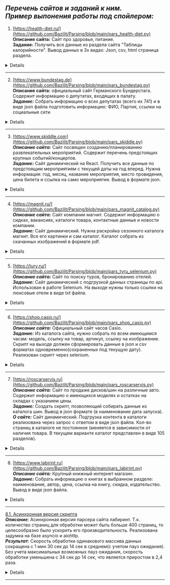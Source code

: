 *Перечень сайтов и заданий к ним.  
Пример выпонения работы под спойлером:*  
--
1. [https://health-diet.ru/](https://github.com/Bazilit/Parsing/blob/main/pars_health-diet.py)  
**Описание сайта:** Сайт про здоровье, питание.  
**Задание:** Получить все данные из раздела сайта "Таблицы калорийности". Вывод данных в 3х видах: Json, csv, html страница раздела.  
<details>
<p align="center">
<a href="https://ibb.co/VxggbFD"><img src="https://i.ibb.co/m099dnt/2022-11-14-01-14-01.png" alt="2022-11-14-01-14-01" border="0"></a>
<a href="https://ibb.co/2vGrHBH"><img src="https://i.ibb.co/YcHSwGw/2022-11-14-01-28-31.png" alt="2022-11-14-01-28-31" border="0"></a>
<a href="https://ibb.co/R6CJx2d"><img src="https://i.ibb.co/hdKTPsw/2022-11-14-01-18-02-0-json-1-Visual-Studio-Code.png" alt="2022-11-14-01-18-02-0-json-1-Visual-Studio-Code" border="0"></a>
</p>
</details>

-----

2. [https://www.bundestag.de](https://github.com/Bazilit/Parsing/blob/main/pars_bundestag.py)  
**Описание сайта:** официальный сайт Германского Бундерстага. Содержит информацию о депутатах, входящих в палату.  
***Задание:*** Собрать информацию о всех депутатах (всего их 741) и в виде json файла подготовить информацию: ФИО, Партия, ссылки на социальные сети  
<details>
<p align="center">
<a href="https://ibb.co/nwn5mzy"><img src="https://i.ibb.co/zm70xGg/2022-11-14-01-22-33-German-Bundestag-Members.png" alt="2022-11-14-01-22-33-German-Bundestag-Members" border="0"></a>
<a href="https://ibb.co/VYK4NyR"><img src="https://i.ibb.co/3mJZsX2/2022-11-14-01-23-39-Deutscher-Bundestag-Renata-Alt.png" alt="2022-11-14-01-23-39-Deutscher-Bundestag-Renata-Alt" border="0"></a>
<a href="https://ibb.co/C97vWFN"><img src="https://i.ibb.co/T08Rr5p/2022-11-14-01-25-27-data-json-1-Visual-Studio-Code.png" alt="2022-11-14-01-25-27-data-json-1-Visual-Studio-Code" border="0"></a>
</p>
</details>

-----

3. [https://www.skiddle.com](https://github.com/Bazilit/Parsing/blob/main/pars_skiddle.py)  
***Описание сайта:*** Сайт посвящен созданию/планированию развлекательных мероприятий. Содержит перечень предстоящих крупных событий/концертов.  
***Задание:*** Сайт динамический на React. Получить все данные по предстоящим мероприятиям с текущей даты на год вперед. Нужна информация: год, месяц, название мероприятия, место провидения, цена билета и ссылка на само мероприятие. Вывод в формате json.  
<details>
<p align="center">
<a href="https://ibb.co/KL8dp5J"><img src="https://i.ibb.co/qW2K3Dv/2022-11-14-01-30-49-Discover-Great-Events-Buy-Tickets-with-Skiddle.png" alt="2022-11-14-01-30-49-Discover-Great-Events-Buy-Tickets-with-Skiddle" border="0"></a>
<a href="https://ibb.co/bJ4v07j"><img src="https://i.ibb.co/FVQYrnk/2022-11-14-01-31-09-Events-Search.png" alt="2022-11-14-01-31-09-Events-Search" border="0"></a>
<a href="https://ibb.co/sW9vXwR"><img src="https://i.ibb.co/DrfDjCW/2022-11-14-01-33-19-The-Gathering-2023.png" alt="2022-11-14-01-33-19-The-Gathering-2023" border="0"></a>
<a href="https://ibb.co/PjLLrWq"><img src="https://i.ibb.co/MSvvg1F/2022-11-14-01-41-18-festival-result-json-1-Visual-Studio-Code.png" alt="2022-11-14-01-41-18-festival-result-json-1-Visual-Studio-Code" border="0"></a>
</p>
</details>  

-----

4. [https://magnit.ru/](https://github.com/Bazilit/Parsing/blob/main/pars_magnit_catalog.py)  
***Описание сайта:*** Сайт компании магнит. Содержит информацию о сидках, вакансиях, каталоги товара, контактные данные и новости компании.  
***Задание:*** Сайт динамический. Нужна раскройка сезонного каталога магнит. Все его картинки и сам каталог. Каталог собрать из скачанных изображений в формате pdf.
<details>
<p align="center">
<a href="https://ibb.co/qNVTk6k"><img src="https://i.ibb.co/6HLjgQg/2022-11-14-23-13-19.png" alt="2022-11-14-23-13-19" border="0"></a>
<a href="https://ibb.co/bgZ0yK5"><img src="https://i.ibb.co/gMp2XRZ/2022-11-14-23-13-40.png" alt="2022-11-14-23-13-40" border="0"></a>
<a href="https://ibb.co/ZxLXCh7"><img src="https://i.ibb.co/sqmRrFz/2022-11-14-23-09-49.png" alt="2022-11-14-23-09-49" border="0"></a>
</p>
</details>

-----

5. [https://tury.ru/](https://github.com/Bazilit/Parsing/blob/main/pars_tyru_selenium.py)  
***Описание сайта:*** Сайт по поиску туров, бронированию отелей.  
***Задание:*** Сайт динамический с подгрузкой данных страницы по api. Использован в работе Selenium. На выходе нужны только ссылки на люксовые отели в виде txt файла.  
<details>
<p align="center">
<a href="https://ibb.co/y8B3Hw9"><img src="https://i.ibb.co/K9z1TMP/2022-11-15-23-23-39.png" alt="2022-11-15-23-23-39" border="0"></a>
<a href="https://ibb.co/ZJHzmyQ"><img src="https://i.ibb.co/0XBytP0/2022-11-15-23-24-48.png" alt="2022-11-15-23-24-48" border="0"></a>
<a href="https://ibb.co/FBHZfnt"><img src="https://i.ibb.co/64X9pN5/2022-11-15-23-26-26-https-api-rsrv-me-hc-php-a-hc-most-id-1317-l-ru-sort-most.png" alt="2022-11-15-23-26-26-https-api-rsrv-me-hc-php-a-hc-most-id-1317-l-ru-sort-most" border="0"></a>
<a href="https://ibb.co/PthW1T6"><img src="https://i.ibb.co/Lvtg9QZ/2022-11-15-23-22-47-hotel-url-list-txt-1-Visual-Studio-Code.png" alt="2022-11-15-23-22-47-hotel-url-list-txt-1-Visual-Studio-Code" border="0"></a>
</p>
</details>

-----

6. [https://shop.casio.ru/](https://github.com/Bazilit/Parsing/blob/main/pars_shop_casio.py)  
***Описание сайта:*** Официальный сайт часов Casio.  
***Задание:*** Из каталога сайта, нужно собрать по всем имеющимся часам: модель, ссылку на товар, артикул, ссылку на изображение. Скрипт на выходе должен сформировать данные в json и csv форматах одновременно(сохраненных под текущую дату). Реализован скрипт через selenium.  
<details>
<p align="center">
<a href="https://ibb.co/5jBvQCK"><img src="https://i.ibb.co/HPnYcRh/2022-11-17-00-26-45-Casio-Casio.png" alt="2022-11-17-00-26-45-Casio-Casio" border="0"></a>
<a href="https://ibb.co/PYvZZYp"><img src="https://i.ibb.co/hMJRRM5/2022-11-17-00-27-47-Casio-shop-casio-ru.png" alt="2022-11-17-00-27-47-Casio-shop-casio-ru" border="0"></a>
<a href="https://ibb.co/2FKGFX7"><img src="https://i.ibb.co/x25x2VS/2022-11-17-00-26-20-data-17-11-2022-csv-1-Visual-Studio-Code.png" alt="2022-11-17-00-26-20-data-17-11-2022-csv-1-Visual-Studio-Code" border="0"></a>
<a href="https://ibb.co/30X1Ywz"><img src="https://i.ibb.co/LCwShM5/2022-11-17-00-25-55-data-17-11-2022-json-1-Visual-Studio-Code.png" alt="2022-11-17-00-25-55-data-17-11-2022-json-1-Visual-Studio-Code" border="0"></a>
</p>
</details>

-----

7. [https://roscarservis.ru](https://github.com/Bazilit/Parsing/blob/main/pars_roscarservis.py)  
***Описание сайта:*** Сайт по продаже дисков/шин на различные авто. Содержит информацию о имеющихся моделях и остатках на складах с указанием цены.  
***Задание:*** Создать скрипт, позволяющий собирать данные из каталога шин. Вывод в json формате (в наименование дата запуска).  
***О сайте:*** Сайт динамический. Подгрузка контента в каталоги реализована через запрос с ответом в виде json файла. Кол-во страниц в каталоге не постоянное (меняется в зависимости от наличия товара. В текущем варианте каталог представлен в виде 105 разделов).
<details>
<p align="center">
<a href="https://ibb.co/Xxfxphs"><img src="https://i.ibb.co/MkykpYV/2022-11-17-22-49-26.png" alt="2022-11-17-22-49-26" border="0"></a>
<a href="https://ibb.co/r67qQGx"><img src="https://i.ibb.co/J7B8cRv/2022-11-17-22-50-14-175-65-R14-86-T-NOKIAN-TYRES-Hakkapeliitta-9-TL.png" alt="2022-11-17-22-50-14-175-65-R14-86-T-NOKIAN-TYRES-Hakkapeliitta-9-TL" border="0"></a>
<a href="https://ibb.co/KwRRqpd"><img src="https://i.ibb.co/4d99Tnz/2022-11-17-22-48-46.png" alt="2022-11-17-22-48-46" border="0"></a>
<a href="https://ibb.co/b1JM92h"><img src="https://i.ibb.co/5TFgHnD/2022-11-17-22-48-07-Online-JSON-Viewer.png" alt="2022-11-17-22-48-07-Online-JSON-Viewer" border="0"></a>
<a href="https://ibb.co/LgWZBKB"><img src="https://i.ibb.co/qgfrh6h/2022-11-17-22-47-26-data-17-11-2022-22-46-json-1-Visual-Studio-Code.png" alt="2022-11-17-22-47-26-data-17-11-2022-22-46-json-1-Visual-Studio-Code" border="0"></a>
</p>
</details>

-----

8. [https://www.labirint.ru](https://github.com/Bazilit/Parsing/blob/main/pars_labirint.py)  
***Описание сайта:***  Крупный книжный интернет магазин.  
***Задание:*** Собрать информацию о книгах в выбранном разделе: наименование, автор, цена, ссылка на книгу, скидка, издательство. Вывод в виде json файла.  
<details>
<p align="center">
<a href="https://ibb.co/P4fpxbp"><img src="https://i.ibb.co/pZ9D2sD/2022-11-19-02-55-00.png" alt="2022-11-19-02-55-00" border="0">
<a href="https://ibb.co/nBHxSSk"><img src="https://i.ibb.co/683j55s/2022-11-19-02-54-38.png" alt="2022-11-19-02-54-38" border="0">
<a href="https://ibb.co/nPdKgvg"><img src="https://i.ibb.co/9ZKd8L8/2022-11-19-03-03-37-data-19-11-2022-03-03-json-1-Visual-Studio-Code.png" alt="2022-11-19-03-03-37-data-19-11-2022-03-03-json-1-Visual-Studio-Code" border="0">
</p>
</details>

-----

8.1. [Асинхронная версия скрипта](https://github.com/Bazilit/Parsing/blob/main/pars_labirint_asyncio.py)  
***Описание***: Асинхронная версия парсера сайта лабиринт. Т.к. количество страниц для обработки может быть больше 400 страниц, то целесообразно было ускорить его производительность. Реализована задумка на базе asyncio и aiohttp.  
***Результат***: Скорость обработки одинакового массива данных сокращена с 1 мин 30 сек до 14 сек в среднем(с учетом пауз ожидания). Без учета максимальных возможных пауз ожидания, скорость обработки уменьшена с 34 сек до 14 сек, что является приростом в 2,4 раза.  
<details>
<p align="center">
<a href="https://ibb.co/kHQ08gx"><img src="https://i.ibb.co/ZLWK86V/2022-11-19-20-55-02-data-19-11-2022-20-54-async-json-1-Visual-Studio-Code.png" alt="2022-11-19-20-55-02-data-19-11-2022-20-54-async-json-1-Visual-Studio-Code" border="0"></a>
<a href="https://ibb.co/pXc4rvD"><img src="https://i.ibb.co/ggNtFM1/2022-11-19-20-55-32-data-19-11-2022-03-03-json-1-Visual-Studio-Code.png" alt="2022-11-19-20-55-32-data-19-11-2022-03-03-json-1-Visual-Studio-Code" border="0"></a>
<a href="https://ibb.co/py6hC9p"><img src="https://i.ibb.co/3z5RtLH/2022-11-19-21-14-18-2022-11-19-03-03-37-data-19-11-2022-03-03-json-1-Visual-Studio-Code-Img-BB.png" alt="2022-11-19-21-14-18-2022-11-19-03-03-37-data-19-11-2022-03-03-json-1-Visual-Studio-Code-Img-BB" border="0"></a>
</p>
</details>

-----

